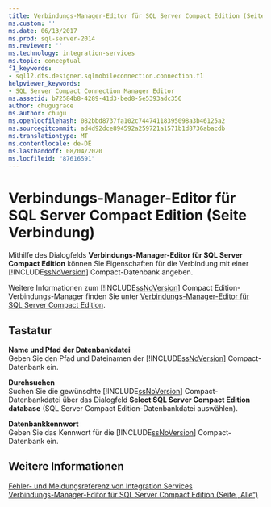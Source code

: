 ```yaml
---
title: Verbindungs-Manager-Editor für SQL Server Compact Edition (Seite Verbindung) | Microsoft-Dokumentation
ms.custom: ''
ms.date: 06/13/2017
ms.prod: sql-server-2014
ms.reviewer: ''
ms.technology: integration-services
ms.topic: conceptual
f1_keywords:
- sql12.dts.designer.sqlmobileconnection.connection.f1
helpviewer_keywords:
- SQL Server Compact Connection Manager Editor
ms.assetid: b72584b8-4289-41d3-bed8-5e5393adc356
author: chugugrace
ms.author: chugu
ms.openlocfilehash: 082bbd8737fa102c74474118395098a3b46125a2
ms.sourcegitcommit: ad4d92dce894592a259721a1571b1d8736abacdb
ms.translationtype: MT
ms.contentlocale: de-DE
ms.lasthandoff: 08/04/2020
ms.locfileid: "87616591"
---
```

# <a name="sql-server-compact-edition-connection-manager-editor-connection-page"></a>Verbindungs-Manager-Editor für SQL Server Compact Edition (Seite Verbindung)
  Mithilfe des Dialogfelds **Verbindungs-Manager-Editor für SQL Server Compact Edition** können Sie Eigenschaften für die Verbindung mit einer [!INCLUDE[ssNoVersion](../includes/ssnoversion-md.md)] Compact-Datenbank angeben.  
  
 Weitere Informationen zum [!INCLUDE[ssNoVersion](../includes/ssnoversion-md.md)] Compact Edition-Verbindungs-Manager finden Sie unter [Verbindungs-Manager-Editor für SQL Server Compact Edition](connection-manager/sql-server-compact-edition-connection-manager.md).  
  
## <a name="options"></a>Tastatur  
 **Name und Pfad der Datenbankdatei**  
 Geben Sie den Pfad und Dateinamen der [!INCLUDE[ssNoVersion](../includes/ssnoversion-md.md)] Compact-Datenbank ein.  
  
 **Durchsuchen**  
 Suchen Sie die gewünschte [!INCLUDE[ssNoVersion](../includes/ssnoversion-md.md)] Compact-Datenbankdatei über das Dialogfeld **Select SQL Server Compact Edition database** (SQL Server Compact Edition-Datenbankdatei auswählen).  
  
 **Datenbankkennwort**  
 Geben Sie das Kennwort für die [!INCLUDE[ssNoVersion](../includes/ssnoversion-md.md)] Compact-Datenbank ein.  
  
## <a name="see-also"></a>Weitere Informationen  
 [Fehler- und Meldungsreferenz von Integration Services](../../2014/integration-services/integration-services-error-and-message-reference.md)   
 [Verbindungs-Manager-Editor für SQL Server Compact Edition &#40;Seite „Alle“&#41;](../../2014/integration-services/sql-server-compact-edition-connection-manager-editor-all-page.md)  
  
  
